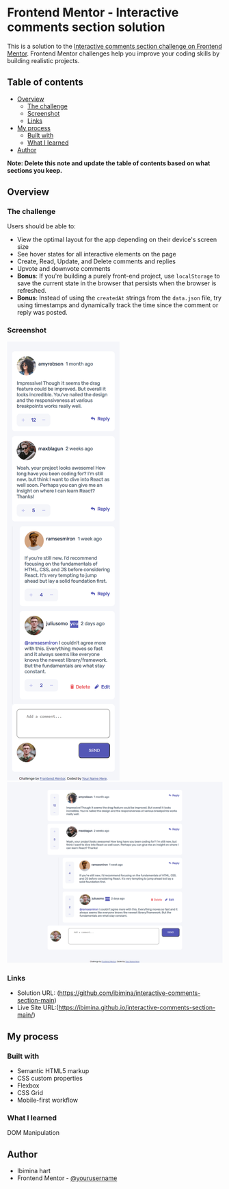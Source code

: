 # Frontend Mentor - Interactive comments section solution

This is a solution to the [Interactive comments section challenge on Frontend Mentor](https://www.frontendmentor.io/challenges/interactive-comments-section-iG1RugEG9). Frontend Mentor challenges help you improve your coding skills by building realistic projects. 

## Table of contents

- [Overview](#overview)
  - [The challenge](#the-challenge)
  - [Screenshot](#screenshot)
  - [Links](#links)
- [My process](#my-process)
  - [Built with](#built-with)
  - [What I learned](#what-i-learned)
- [Author](#author)


**Note: Delete this note and update the table of contents based on what sections you keep.**

## Overview

### The challenge

Users should be able to:

- View the optimal layout for the app depending on their device's screen size
- See hover states for all interactive elements on the page
- Create, Read, Update, and Delete comments and replies
- Upvote and downvote comments
- **Bonus**: If you're building a purely front-end project, use `localStorage` to save the current state in the browser that persists when the browser is refreshed.
- **Bonus**: Instead of using the `createdAt` strings from the `data.json` file, try using timestamps and dynamically track the time since the comment or reply was posted.

### Screenshot

![mobile](index.html(iPhone6_7_8).png)
![desktop](index.html(NestHubMax)(1).png)

### Links

- Solution URL: (https://github.com/ibimina/interactive-comments-section-main)
- Live Site URL:(https://ibimina.github.io/interactive-comments-section-main/)

## My process

### Built with

- Semantic HTML5 markup
- CSS custom properties
- Flexbox
- CSS Grid
- Mobile-first workflow


### What I learned
DOM Manipulation


## Author

- Ibimina hart
- Frontend Mentor - [@yourusername](https://www.frontendmentor.io/profile/yourusername)

